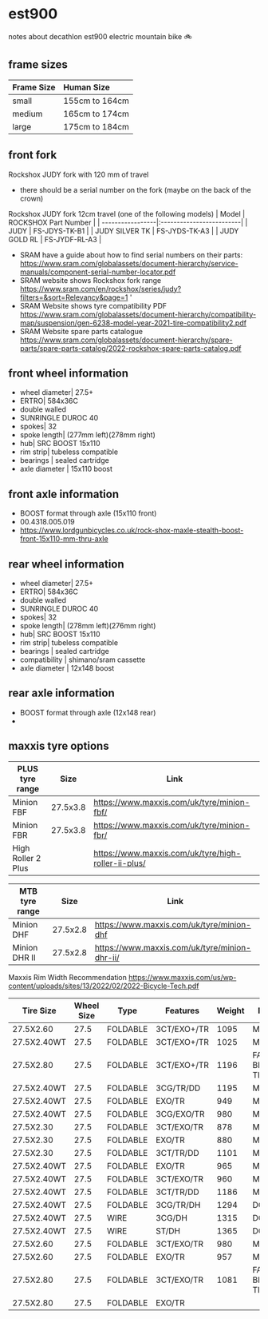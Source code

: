# est900
notes about decathlon est900 electric mountain bike :bike:

## frame sizes
| Frame Size    | Human Size     | 
| ------------|:-----------------|
| small       | 155cm to 164cm   | 
| medium      | 165cm to 174cm   |
| large       | 175cm to 184cm   |

## front fork
Rockshox JUDY fork with 120 mm of travel <br>
- there should be a serial number on the fork (maybe on the back of the crown)

Rockshox JUDY fork 12cm travel (one of the following models)
| Model            | ROCKSHOX Part Number     | 
| -----------------|:-------------------------|
| JUDY             |      FS-JDYS-TK-B1       | 
| JUDY SILVER TK   |      FS-JYDS-TK-A3       |
| JUDY GOLD RL     |      FS-JYDF-RL-A3       |


- SRAM have a guide about how to find serial numbers on their parts: <br>
https://www.sram.com/globalassets/document-hierarchy/service-manuals/component-serial-number-locator.pdf
- SRAM website shows Rockshox fork range <br>
https://www.sram.com/en/rockshox/series/judy?filters=&sort=Relevancy&page=1 '
- SRAM Website shows tyre compatibility PDF <br>
https://www.sram.com/globalassets/document-hierarchy/compatibility-map/suspension/gen-6238-model-year-2021-tire-compatibility2.pdf
- SRAM Website spare parts catalogue <br>
https://www.sram.com/globalassets/document-hierarchy/spare-parts/spare-parts-catalog/2022-rockshox-spare-parts-catalog.pdf


## front wheel information
- wheel diameter| 27.5+
- ERTRO| 584x36C
- double walled
- SUNRINGLE DUROC 40
- spokes| 32
- spoke length| (277mm left)(278mm right)
- hub| SRC BOOST 15x110
- rim strip| tubeless compatible
- bearings | sealed cartridge
- axle diameter | 15x110 boost 

## front axle information
- BOOST format through axle (15x110 front) 
- 00.4318.005.019
- https://www.lordgunbicycles.co.uk/rock-shox-maxle-stealth-boost-front-15x110-mm-thru-axle

## rear wheel information
- wheel diameter| 27.5+
- ERTRO| 584x36C
- double walled
- SUNRINGLE DUROC 40
- spokes| 32
- spoke length| (278mm left)(276mm right)
- hub| SRC BOOST 15x110
- rim strip| tubeless compatible
- bearings | sealed cartridge
- compatibility | shimano/sram cassette
- axle diameter | 12x148 boost 

## rear axle information
- BOOST format through axle (12x148 rear)
- 

## maxxis tyre options
|    PLUS tyre range   |    Size    |    Link   |
|----------------------|------------|------------------------------------------------------| 
| Minion FBF           |  27.5x3.8  | https://www.maxxis.com/uk/tyre/minion-fbf/           |
| Minion FBR           |  27.5x3.8  | https://www.maxxis.com/uk/tyre/minion-fbr/           |
| High Roller 2 Plus   |            | https://www.maxxis.com/uk/tyre/high-roller-ii-plus/  |

|   MTB tyre range     |   Size     | Link                                                 |
|----------------------|------------|------------------------------------------------------|
| Minion DHF           | 27.5x2.8   | https://www.maxxis.com/uk/tyre/minion-dhf            |                                        
| Minion DHR II        | 27.5x2.8   | https://www.maxxis.com/uk/tyre/minion-dhr-ii/          |

Maxxis Rim Width Recommendation
https://www.maxxis.com/us/wp-content/uploads/sites/13/2022/02/2022-Bicycle-Tech.pdf

| Tire Size   | Wheel Size | Type     | Features     | Weight | Purpose              |
|-------------|------------|----------|--------------|--------|----------------------|
| 27.5X2.60   | 27.5       | FOLDABLE | 3CT/EXO+/TR  | 1095   | MOUNTAIN             |
| 27.5X2.40WT | 27.5       | FOLDABLE | 3CT/EXO+/TR  | 1025   | MOUNTAIN             |
| 27.5X2.80   | 27.5       | FOLDABLE | 3CT/EXO+/TR  | 1196   | FAT BIKE/PLUS TIRES  |
| 27.5X2.40WT | 27.5       | FOLDABLE | 3CG/TR/DD    | 1195   | MOUNTAIN             |
| 27.5X2.40WT | 27.5       | FOLDABLE | EXO/TR       | 949    | MOUNTAIN             |
| 27.5X2.40WT | 27.5       | FOLDABLE | 3CG/EXO/TR   | 980    | MOUNTAIN             |
| 27.5X2.30   | 27.5       | FOLDABLE | 3CT/EXO/TR   | 878    | MOUNTAIN             |
| 27.5X2.30   | 27.5       | FOLDABLE | EXO/TR       | 880    | MOUNTAIN             |
| 27.5X2.30   | 27.5       | FOLDABLE | 3CT/TR/DD    | 1101   | MOUNTAIN             |
| 27.5X2.40WT | 27.5       | FOLDABLE | EXO/TR       | 965    | MOUNTAIN             |
| 27.5X2.40WT | 27.5       | FOLDABLE | 3CT/EXO/TR   | 960    | MOUNTAIN             |
| 27.5X2.40WT | 27.5       | FOLDABLE | 3CT/TR/DD    | 1186   | MOUNTAIN             |
| 27.5X2.40WT | 27.5       | FOLDABLE | 3CG/TR/DH    | 1294   | DOWNHILL             |
| 27.5X2.40WT | 27.5       | WIRE     | 3CG/DH       | 1315   | DOWNHILL             |
| 27.5X2.40WT | 27.5       | WIRE     | ST/DH        | 1365   | DOWNHILL             |
| 27.5X2.60   | 27.5       | FOLDABLE | 3CT/EXO/TR   | 980    | MOUNTAIN             |
| 27.5X2.60   | 27.5       | FOLDABLE | EXO/TR       | 957    | MOUNTAIN             |
| 27.5X2.80   | 27.5       | FOLDABLE | 3CT/EXO/TR   | 1081   | FAT BIKE/PLUS TIRES  |
| 27.5X2.80   | 27.5       | FOLDABLE | EXO/TR       |







